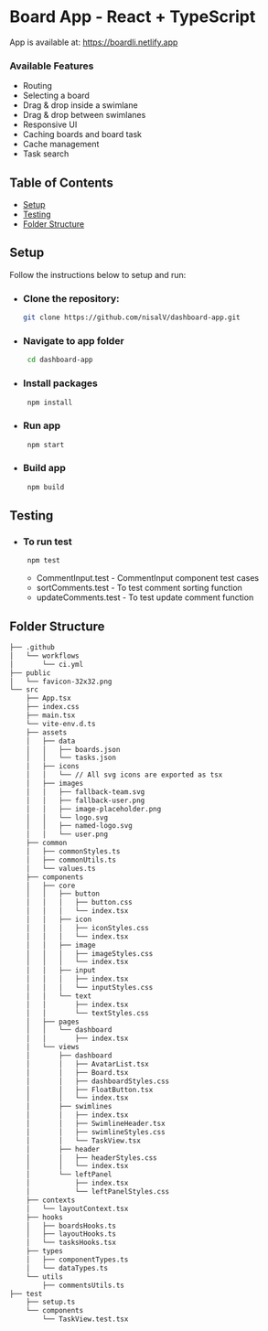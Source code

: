 # Board App - React + TypeScript

App is available at: https://boardli.netlify.app

### Available Features
- Routing
- Selecting a board
- Drag & drop inside a swimlane
- Drag & drop between swimlanes
- Responsive UI
- Caching boards and board task
- Cache management
- Task search

## Table of Contents
- [Setup](#setup)
- [Testing](#testing)
- [Folder Structure](#folder-structure)

## Setup

Follow the instructions below to setup and run:

- ### Clone the repository:

   ```bash
   git clone https://github.com/nisalV/dashboard-app.git
   ```
- ### Navigate to app folder
  ```bash
   cd dashboard-app
  ```
- ### Install packages
  ```bash
   npm install
  ```
- ### Run app
  ```bash
   npm start
   ```
- ### Build app
  ```bash
   npm build
  ```
## Testing

- ### To run test
  ```bash
   npm test
  ```
  - CommentInput.test - CommentInput component test cases
  - sortComments.test - To test comment sorting function
  - updateComments.test - To test update comment function
## Folder Structure
```bash
├── .github
│   └── workflows
│       └── ci.yml
├── public
│   └── favicon-32x32.png
└── src
    ├── App.tsx
    ├── index.css
    ├── main.tsx
    └── vite-env.d.ts
    ├── assets
    │   ├── data
    │   │   ├── boards.json
    │   │   └── tasks.json
    │   ├── icons
    │   │   └── // All svg icons are exported as tsx
    │   ├── images
    │   │   ├── fallback-team.svg
    │   │   ├── fallback-user.png
    │   │   ├── image-placeholder.png
    │   │   └── logo.svg
    │   │   ├── named-logo.svg
    │   │   └── user.png
    ├── common
    │   ├── commonStyles.ts
    │   ├── commonUtils.ts
    │   └── values.ts
    ├── components
    │   ├── core
    │   │   ├── button
    │   │   │   ├── button.css
    │   │   │   └── index.tsx
    │   │   ├── icon
    │   │   │   ├── iconStyles.css
    │   │   │   └── index.tsx
    │   │   ├── image
    │   │   │   ├── imageStyles.css
    │   │   │   └── index.tsx
    │   │   ├── input
    │   │   │   ├── index.tsx
    │   │   │   └── inputStyles.css
    │   │   └── text
    │   │       ├── index.tsx
    │   │       └── textStyles.css
    │   ├── pages
    │   │   └── dashboard
    │   │       ├── index.tsx
    │   └── views
    │       ├── dashboard
    │       │   ├── AvatarList.tsx
    │       │   ├── Board.tsx
    │       │   ├── dashboardStyles.css
    │       │   ├── FloatButton.tsx
    │       │   └── index.tsx
    │       ├── swimlines
    │       │   ├── index.tsx
    │       │   ├── SwimlineHeader.tsx
    │       │   ├── swimlineStyles.css
    │       │   └── TaskView.tsx
    │       ├── header
    │       │   ├── headerStyles.css
    │       │   └── index.tsx
    │       └── leftPanel
    │           ├── index.tsx
    │           └── leftPanelStyles.css
    ├── contexts
    │   └── layoutContext.tsx
    ├── hooks
    │   ├── boardsHooks.ts
    │   ├── layoutHooks.ts
    │   └── tasksHooks.tsx
    ├── types
    │   ├── componentTypes.ts
    │   └── dataTypes.ts
    └── utils
        ├── commentsUtils.ts
├── test
    ├── setup.ts
    └── components
        └── TaskView.test.tsx
```